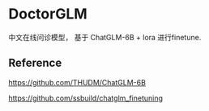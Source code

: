 # DoctorGLM
中文在线问诊模型， 基于 ChatGLM-6B + lora 进行finetune.

## Reference
https://github.com/THUDM/ChatGLM-6B

https://github.com/ssbuild/chatglm_finetuning
